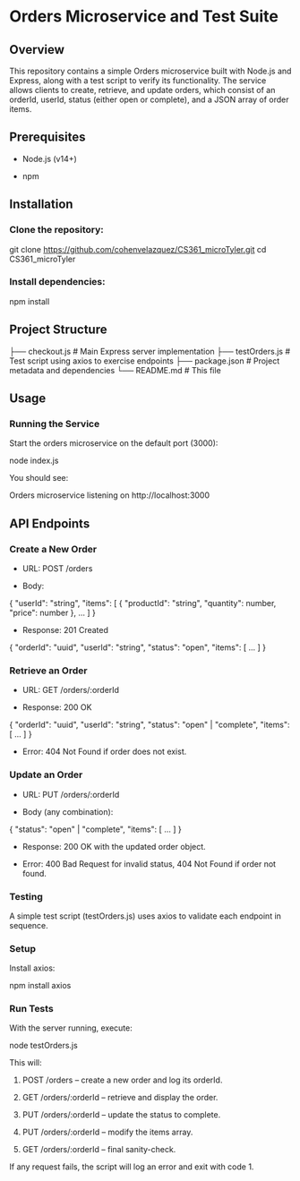 # Orders Microservice and Test Suite

## Overview

This repository contains a simple Orders microservice built with Node.js and Express, along with a test script to verify its functionality. The service allows clients to create, retrieve, and update orders, which consist of an orderId, userId, status (either open or complete), and a JSON array of order items.

## Prerequisites

- Node.js (v14+)

- npm

## Installation

### Clone the repository:

git clone https://github.com/cohenvelazquez/CS361_microTyler.git
cd CS361_microTyler

### Install dependencies:

npm install

## Project Structure

├── checkout.js      # Main Express server implementation
├── testOrders.js    # Test script using axios to exercise endpoints
├── package.json     # Project metadata and dependencies
└── README.md        # This file

## Usage

### Running the Service

Start the orders microservice on the default port (3000):

node index.js

You should see:

Orders microservice listening on http://localhost:3000

## API Endpoints

### Create a New Order

- URL: POST /orders

- Body:

{
  "userId": "string",
  "items": [
    { "productId": "string", "quantity": number, "price": number },
    ...
  ]
}

- Response: 201 Created

{
  "orderId": "uuid",
  "userId": "string",
  "status": "open",
  "items": [ ... ]
}

### Retrieve an Order

- URL: GET /orders/:orderId

- Response: 200 OK

{
  "orderId": "uuid",
  "userId": "string",
  "status": "open" | "complete",
  "items": [ ... ]
}

- Error: 404 Not Found if order does not exist.

### Update an Order

- URL: PUT /orders/:orderId

- Body (any combination):

{
  "status": "open" | "complete",
  "items": [ ... ]
}

- Response: 200 OK with the updated order object.

- Error: 400 Bad Request for invalid status, 404 Not Found if order not found.

### Testing

A simple test script (testOrders.js) uses axios to validate each endpoint in sequence.

### Setup

Install axios:

npm install axios

### Run Tests

With the server running, execute:

node testOrders.js

This will:

1. POST /orders – create a new order and log its orderId.

1. GET /orders/:orderId – retrieve and display the order.

1. PUT /orders/:orderId – update the status to complete.

1. PUT /orders/:orderId – modify the items array.

1. GET /orders/:orderId – final sanity-check.

If any request fails, the script will log an error and exit with code 1.
